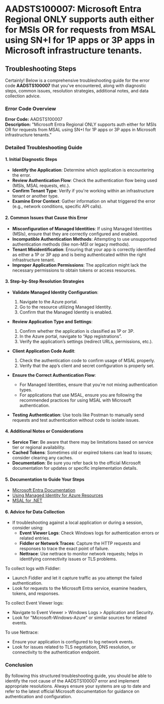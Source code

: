 
# AADSTS100007: Microsoft Entra Regional ONLY supports auth either for MSIs OR for requests from MSAL using SN+I for 1P apps or 3P apps in Microsoft infrastructure tenants.


## Troubleshooting Steps
Certainly! Below is a comprehensive troubleshooting guide for the error code **AADSTS100007** that you've encountered, along with diagnostic steps, common issues, resolution strategies, additional notes, and data collection advice.

### **Error Code Overview**
**Error Code:** AADSTS100007  
**Description:** "Microsoft Entra Regional ONLY supports auth either for MSIs OR for requests from MSAL using SN+I for 1P apps or 3P apps in Microsoft infrastructure tenants."

### **Detailed Troubleshooting Guide**

#### **1. Initial Diagnostic Steps**
- **Identify the Application**: Determine which application is encountering the error.
- **Review Authentication Flow**: Check the authentication flow being used (MSIs, MSAL requests, etc.).
- **Confirm Tenant Type**: Verify if you're working within an infrastructure tenant or another type.
- **Examine Error Context**: Gather information on what triggered the error (e.g., network conditions, specific API calls).

#### **2. Common Issues that Cause this Error**
- **Misconfiguration of Managed Identities**: If using Managed Identities (MSIs), ensure that they are correctly configured and enabled.
- **Incompatible Authentication Methods**: Attempting to use unsupported authentication methods (like non-MSI or legacy methods).
- **Tenant Misidentification**: Ensuring that your app is correctly identified as either a 1P or 3P app and is being authenticated within the right infrastructure tenant.
- **Improper Application Permissions**: The application might lack the necessary permissions to obtain tokens or access resources.

#### **3. Step-by-Step Resolution Strategies**
- **Validate Managed Identity Configuration**:
  1. Navigate to the Azure portal.
  2. Go to the resource utilizing Managed Identity.
  3. Confirm that the Managed Identity is enabled.
  
- **Review Application Type and Settings**:
  1. Confirm whether the application is classified as 1P or 3P.
  2. In the Azure portal, navigate to “App registrations”.
  3. Verify the application’s settings (redirect URLs, permissions, etc.).

- **Client Application Code Audit**:
  1. Check the authentication code to confirm usage of MSAL properly.
  2. Verify that the app’s client and secret configuration is properly set.

- **Ensure the Correct Authentication Flow**:
  - For Managed Identities, ensure that you're not mixing authentication types.
  - For applications that use MSAL, ensure you are following the recommended practices for using MSAL with Microsoft authentication.

- **Testing Authentication**: Use tools like Postman to manually send requests and test authentication without code to isolate issues.

#### **4. Additional Notes or Considerations**
- **Service Tier**: Be aware that there may be limitations based on service tier or regional availability.
- **Cached Tokens**: Sometimes old or expired tokens can lead to issues; consider clearing any caches.
- **Documentation**: Be sure you refer back to the official Microsoft documentation for updates or specific implementation details.

#### **5. Documentation to Guide Your Steps**
- [Microsoft Entra Documentation](https://learn.microsoft.com/en-us/azure/active-directory/develop/)
- [Using Managed Identity for Azure Resources](https://learn.microsoft.com/en-us/azure/active-directory/managed-identities-azure-resources/overview)
- [MSAL for .NET](https://learn.microsoft.com/en-us/azure/active-directory/develop/msal-overview)

#### **6. Advice for Data Collection**
- If troubleshooting against a local application or during a session, consider using:
  - **Event Viewer Logs**: Check Windows logs for authentication errors or related entries.
  - **Fiddler or Network Traces**: Capture the HTTP requests and responses to trace the exact point of failure.
  - **Nettrace**: Use nettrace to monitor network requests; helps in identifying connectivity issues or TLS problems.

To collect logs with Fiddler:
- Launch Fiddler and let it capture traffic as you attempt the failed authentication.
- Look for requests to the Microsoft Entra service, examine headers, tokens, and responses.

To collect Event Viewer logs:
- Navigate to Event Viewer > Windows Logs > Application and Security.
- Look for "Microsoft-Windows-Azure" or similar sources for related events.

To use Nettrace:
- Ensure your application is configured to log network events.
- Look for issues related to TLS negotiation, DNS resolution, or connectivity to the authentication endpoint.

### **Conclusion**
By following this structured troubleshooting guide, you should be able to identify the root cause of the AADSTS100007 error and implement appropriate resolutions. Always ensure your systems are up to date and refer to the latest official Microsoft documentation for guidance on authentication and configuration.